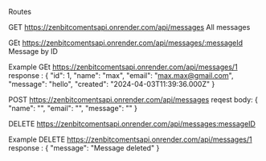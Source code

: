 Routes

GET  https://zenbitcomentsapi.onrender.com/api/messages
All messages

GEt https://zenbitcomentsapi.onrender.com/api/messages/:messageId
Message by ID

Example GEt https://zenbitcomentsapi.onrender.com/api/messages/1
response : {
    "id": 1,
    "name": "max",
    "email": "max.max@gmail.com",
    "message": "hello",
    "created": "2024-04-03T11:39:36.000Z"
}

POST https://zenbitcomentsapi.onrender.com/api/messages
reqest body: {
    "name": "",
        "email": "",
        "message": ""
}

DELETE https://zenbitcomentsapi.onrender.com/api/messages:messageID

Example DELETE https://zenbitcomentsapi.onrender.com/api/messages/1
response : {
    "message": "Message deleted"
}
